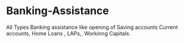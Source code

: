 # Banking-Assistance
All Types Banking assistance like opening of Saving accounts Current accounts, Home Loans , LAPs,. Workinng Capitals.
